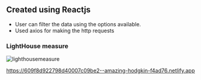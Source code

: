 ## Created using Reactjs
- User can filter the data using the options available.
- Used axios for making the http requests
### LightHouse measure

![lighthousemeasure](lighthousemeasure.png)

https://609f8d922798d40007c09be2--amazing-hodgkin-f4ad76.netlify.app
